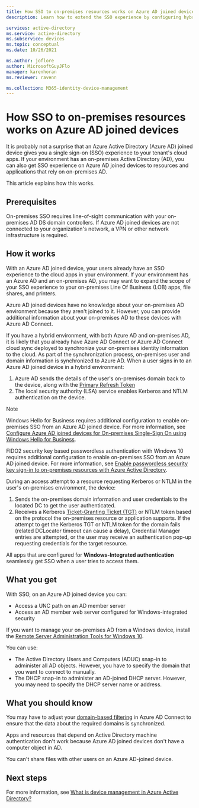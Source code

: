```yaml
---
title: How SSO to on-premises resources works on Azure AD joined devices | Microsoft Docs
description: Learn how to extend the SSO experience by configuring hybrid Azure Active Directory joined devices.

services: active-directory
ms.service: active-directory
ms.subservice: devices
ms.topic: conceptual
ms.date: 10/26/2021

ms.author: joflore
author: MicrosoftGuyJFlo
manager: karenhoran
ms.reviewer: ravenn

ms.collection: M365-identity-device-management
---
```

# How SSO to on-premises resources works on Azure AD joined devices

It is probably not a surprise that an Azure Active Directory (Azure AD) joined device gives you a single sign-on (SSO) experience to your tenant's cloud apps. If your environment has an on-premises Active Directory (AD), you can also get SSO experience on Azure AD joined devices to resources and applications that rely on on-premises AD. 

This article explains how this works.

## Prerequisites

On-premises SSO requires line-of-sight communication with your on-premises AD DS domain controllers. If Azure AD joined devices are not connected to your organization's network, a VPN or other network infrastructure is required. 

## How it works 

With an Azure AD joined device, your users already have an SSO experience to the cloud apps in your environment. If your environment has an Azure AD and an on-premises AD, you may want to expand the scope of your SSO experience to your on-premises Line Of Business (LOB) apps, file shares, and printers.

Azure AD joined devices have no knowledge about your on-premises AD environment because they aren't joined to it. However, you can provide additional information about your on-premises AD to these devices with Azure AD Connect.

If you have a hybrid environment, with both Azure AD and on-premises AD, it is likely that you already have Azure AD Connect or Azure AD Connect cloud sync deployed to synchronize your on-premises identity information to the cloud. As part of the synchronization process, on-premises user and domain information is synchronized to Azure AD. When a user signs in to an Azure AD joined device in a hybrid environment:

1. Azure AD sends the details of the user's on-premises domain back to the device, along with the [Primary Refresh Token](concept-primary-refresh-token.md)
1. The local security authority (LSA) service enables Kerberos and NTLM authentication on the device.

>[!NOTE]
> Windows Hello for Business requires additional configuration to enable on-premises SSO from an Azure AD joined device. For more information, see [Configure Azure AD joined devices for On-premises Single-Sign On using Windows Hello for Business](/windows/security/identity-protection/hello-for-business/hello-hybrid-aadj-sso-base). 
>
> FIDO2 security key based passwordless authentication with Windows 10 requires additional configuration to enable on-premises SSO from an Azure AD joined device. For more information, see [Enable passwordless security key sign-in to on-premises resources with Azure Active Directory](../authentication/howto-authentication-passwordless-security-key-on-premises.md). 

During an access attempt to a resource requesting Kerberos or NTLM in the user's on-premises environment, the device:

1. Sends the on-premises domain information and user credentials to the located DC to get the user authenticated.
1. Receives a Kerberos [Ticket-Granting Ticket (TGT)](/windows/desktop/secauthn/ticket-granting-tickets) or NTLM token based on the protocol the on-premises resource or application supports. If the attempt to get the Kerberos TGT or NTLM token for the domain fails (related DCLocator timeout can cause a delay), Credential Manager entries are attempted, or the user may receive an authentication pop-up requesting credentials for the target resource.

All apps that are configured for **Windows-Integrated authentication** seamlessly get SSO when a user tries to access them.

## What you get

With SSO, on an Azure AD joined device you can: 

- Access a UNC path on an AD member server
- Access an AD member web server configured for Windows-integrated security 

If you want to manage your on-premises AD from a Windows device, install the [Remote Server Administration Tools for Windows 10](https://www.microsoft.com/download/details.aspx?id=45520).

You can use:

- The Active Directory Users and Computers (ADUC) snap-in to administer all AD objects. However, you have to  specify the domain that you want to connect to manually.
- The DHCP snap-in to administer an AD-joined DHCP server. However, you may need to specify the DHCP server name or address.
 
## What you should know

You may have to adjust your [domain-based filtering](../hybrid/how-to-connect-sync-configure-filtering.md#domain-based-filtering) in Azure AD Connect to ensure that the data about the required domains is synchronized.

Apps and resources that depend on Active Directory machine authentication don't work because Azure AD joined devices don't have a computer object in AD. 

You can't share files with other users on an Azure AD-joined device.

## Next steps

For more information, see [What is device management in Azure Active Directory?](overview.md)

